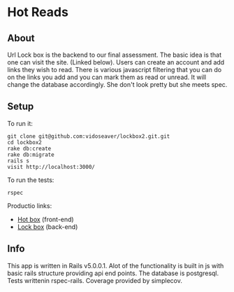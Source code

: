 # Hot Reads

## About

Url Lock box is the backend to our final assessment. The basic idea is that one can visit the site. (Linked below). Users can create an account and add links they wish to read. There is various javascript filtering that you can do on the links you add and you can mark them as read or unread. It will change the database accordingly. She don't look pretty but she meets spec.


## Setup

To run it:

```
git clone git@github.com:vidoseaver/lockbox2.git.git
cd lockbox2
rake db:create
rake db:migrate
rails s
visit http://localhost:3000/
```

To run the tests:
```
rspec
```

Productio links:
* [Hot box](https://mighty-cliffs-80459.herokuapp.com/) (front-end)
* [Lock box](https://warm-dawn-37097.herokuapp.com/) (back-end)


## Info

This app is written in Rails v5.0.0.1. Alot of the functionality is built in js with basic rails structure providing api end points.
The database is postgresql. Tests writtenin rspec-rails. Coverage provided by simplecov.
